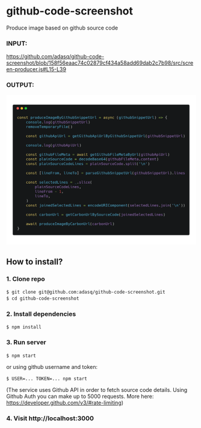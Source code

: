 # github-code-screenshot
Produce image based on github source code

### INPUT:
https://github.com/adasq/github-code-screenshot/blob/158f56eaac74c02879cf434a58add69dab2c7b98/src/screen-producer.js#L15-L39

### OUTPUT:
![screenshot of a source code](https://github.com/adasq/github-code-screenshot/blob/init/images/example.png)

## How to install?

### 1. Clone repo
```sh
$ git clone git@github.com:adasq/github-code-screenshot.git
$ cd github-code-screenshot
```

### 2. Install dependencies

```
$ npm install
```

### 3. Run server

```
$ npm start
```
or using github username and token:

```
$ USER=... TOKEN=... npm start
```

(The service uses Github API in order to fetch source code details. Using Github Auth you can make up to 5000 requests. More here: https://developer.github.com/v3/#rate-limiting)

### 4. Visit http://localhost:3000
